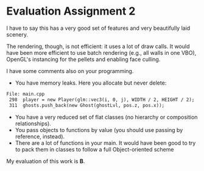 # Evaluation Assignment 2


I have to say this has a very good set of features and very beautifully laid scenery.

The rendering, though, is not efficient: it uses a lot of draw calls. It would
have been more efficient to use batch rendering (e.g., all walls in one VBO),
OpenGL's instancing for the pellets and enabling face culling.

I have some comments also on your programming.

- You have memory leaks. Here you allocate but never delete:

```txt 
File: main.cpp
 298  player = new Player(glm::vec3(i, 0, j), WIDTH / 2, HEIGHT / 2);
 311  ghosts.push_back(new Ghost(ghostLvl, pos.z, pos.x));
```

- You have a very reduced set of flat classes (no hierarchy or composition relationships).
- You pass objects to functions by value (you should use passing by reference, instead).
- There are a lot of functions in your main. It would have been good to try to
  pack them in classes to follow a full Object-oriented scheme
  
My evaluation of this work is **B**.

